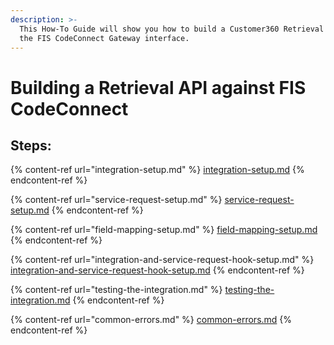 ```yaml
---
description: >-
  This How-To Guide will show you how to build a Customer360 Retrieval API using
  the FIS CodeConnect Gateway interface.
---
```


# Building a Retrieval API against FIS CodeConnect

## **Steps:**

{% content-ref url="integration-setup.md" %}
[integration-setup.md](integration-setup.md)
{% endcontent-ref %}

{% content-ref url="service-request-setup.md" %}
[service-request-setup.md](service-request-setup.md)
{% endcontent-ref %}

{% content-ref url="field-mapping-setup.md" %}
[field-mapping-setup.md](field-mapping-setup.md)
{% endcontent-ref %}

{% content-ref url="integration-and-service-request-hook-setup.md" %}
[integration-and-service-request-hook-setup.md](integration-and-service-request-hook-setup.md)
{% endcontent-ref %}

{% content-ref url="testing-the-integration.md" %}
[testing-the-integration.md](testing-the-integration.md)
{% endcontent-ref %}

{% content-ref url="common-errors.md" %}
[common-errors.md](common-errors.md)
{% endcontent-ref %}
